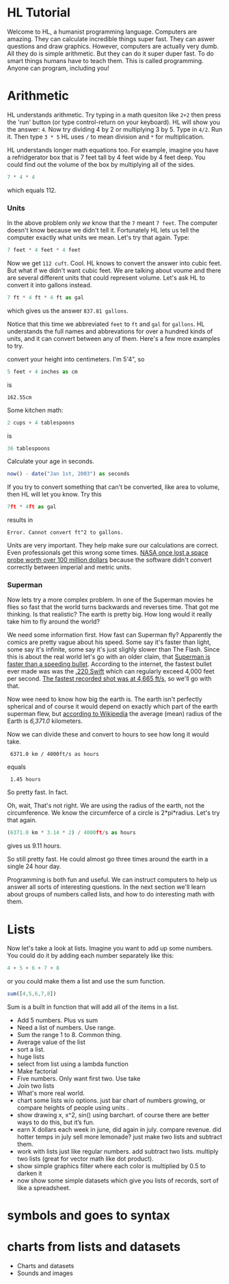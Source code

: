 
# HL Tutorial

Welcome to HL, a humanist programming language.  Computers are amazing. They can calculate incredible things super fast. They can aswer questions and draw graphics. However, computers are actually very dumb. All they do is simple
arithmetic. But they can do it super duper fast.  To do smart things humans have to teach them.  This is called programming. Anyone can program, including you!



# Arithmetic

HL understands arithmetic. Try typing in a math quesiton like `2+2` then press the 'run' button (or type control-return on your keyboard). HL will show you the answer: `4`.  Now try dividing 4 by 2 or multiplying 3 by 5. Type in `4/2`. Run it. Then type `3 * 5`  HL uses `/` to mean division and `*` for multiplication.

HL understands longer math equations too. For example, imagine you have a refridgerator box that is 7 feet tall by 4 feet wide by 4 feet deep. You could find out the volume of the box by multiplying all of the sides.

```javascript 
7 * 4 * 4
```

which equals 112.

### Units

In the above problem only *we* know that the `7` meant `7 feet`. The computer doesn't know because we didn't tell it. Fortunately HL lets us tell the computer exactly what units we mean. Let's try that again. Type:

```javascript
7 feet * 4 feet * 4 feet
```

Now we get `112 cuft`.  Cool. HL knows to convert the answer into cubic feet.  But what if we didn't want cubic feet. We are talking about voume and there are several different units that could represent volume. Let's ask HL to convert it into gallons instead.

```javascript
7 ft * 4 ft * 4 ft as gal
```

which gives us the answer `837.81 gallons`. 

Notice that this time we abbreviated `feet` to `ft` and `gal` for `gallons`.   HL understands the full names and abbrevations for over a hundred kinds of units, and it can convert between any of them.  Here's a few more examples to try.  

convert your height into centimeters. I'm 5'4", so

```javascript
5 feet + 4 inches as cm 
```
is
```
162.55cm
```

Some kitchen math:

```javascript
2 cups + 4 tablespoons
```
is
```javascript
36 tablespoons
```

Calculate your age in seconds.

```javascript
now() - date("Jan 1st, 2003") as seconds
```

If you try to convert something that can't be converted, like area to volume, then HL will let you know. Try this

```javascript
7ft * 4ft as gal
```
results in
```
Error. Cannot convert ft^2 to gallons.
```

Units are very important. They help make sure our calculations are correct. Even professionals get this wrong some times. [NASA once lost a space probe worth over 100 million dollars](https://www.latimes.com/archives/la-xpm-1999-oct-01-mn-17288-story.html) because the software didn't convert correctly between imperial and metric units. 

### Superman

Now lets try a more complex problem. In one of the Superman movies he flies so fast that the world turns backwards and reverses time. That got me thinking. Is that realistic? The earth is pretty big. How long would it really take him to fly around the world?

We need some information first. How fast can Superman fly? Apparently the comics are pretty vague about his speed. Some say it's faster than light, some say it's infinite, some say it's just slighly slower than The Flash.  Since this is about the real world let's go with an older claim, that [Superman is faster than a speeding bullet](https://screenrant.com/superman-faster-speeding-bullet-confirmed/).  According to the internet, the fastest bullet ever made was was the [.220 Swift](https://en.wikipedia.org/wiki/.220_Swift) which can regularly exceed 4,000 feet per second. [The fastest recorded shot was at 4,665 ft/s](https://www.quora.com/Whats-the-fastest-bullet-in-the-world-What-makes-it-so-fast-How-are-they-made), so we'll go with that.

Now wee need to know how big the earth is. The earth isn't perfectly spherical and of course it would depend on exactly which part of the earth superman flew, but [according to Wikipedia](https://en.wikipedia.org/wiki/Earth) the 
average (mean) radius of the Earth is *6,371.0* kilometers. 

Now we can divide these and convert to hours to see how long it would take.

```
 6371.0 km / 4000ft/s as hours
 ```
 equals

```
 1.45 hours
 ```

 So pretty fast. In fact. 
 
 Oh, wait, That's not right. We are using the radius of the earth, not the circumference.  We know the circumferce of a circle is 2\*pi\*radius. Let's try that again.

``` javascript
(6371.0 km * 3.14 * 2) / 4000ft/s as hours  
```
gives us 9.11 hours.

So still pretty fast. He could almost go three times around the earth in a single 24 hour day.


Programming is both fun and useful. We can instruct computers to help us answer all sorts of interesting questions.  In the next section we'll learn about groups of numbers called lists, and how to do interesting math with them.


# Lists


Now let's take a look at lists. Imagine you want to add up some numbers. You could do it by adding each number separately like this:

```javascript
4 + 5 + 6 + 7 + 8
```
or you could make them a list and use the sum function.

```javascript
sum([4,5,6,7,8])
```

Sum is a built in function that will add all of the items in a list.




- Add 5 numbers. Plus vs sum
- Need a list of numbers. Use range. 
- Sum the range 1 to 8. Common thing. 
- Average value of the list
- sort a list. 
- huge lists
- select from list using a lambda function
- Make factorial 
- Five numbers. Only want first two. Use take 
- Join two lists 
- What's more real world.
- chart some lists w/o options. just bar chart of numbers growing, or compare heights of people using units .
- show drawing x, x^2, sin() using barchart. of course there are better ways to do this, but it’s fun.
- earn X dollars each week in june, did again in july. compare revenue. did hotter temps in july sell more lemonade?  just make two lists and subtract them.
- work with lists just like regular numbers. add subtract two lists. multiply two lists (great for vector math like dot product).
- show simple graphics filter where each color is multiplied by 0.5 to darken it
- now show some simple datasets which give you lists of records, sort of like a spreadsheet.




# symbols and goes to syntax

# charts from lists and datasets


- Charts and datasets
- Sounds and images
